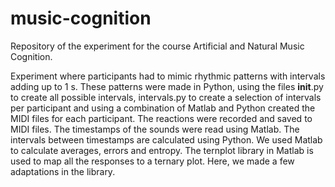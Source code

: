 # music-cognition
Repository of the experiment for the course Artificial and Natural Music Cognition.


Experiment where participants had to mimic rhythmic patterns with intervals adding up to 1 s. These patterns were made in Python, using the files __init__.py to create all possible intervals, intervals.py to create a selection of intervals per participant and using a combination of Matlab and Python created the MIDI files for each participant. The reactions were recorded and saved to MIDI files.
The timestamps of the sounds were read using Matlab. The intervals between timestamps are calculated using Python. We used Matlab to calculate averages, errors and entropy. The ternplot library in Matlab is used to map all the responses to a ternary plot. Here, we made a few adaptations in the library.
